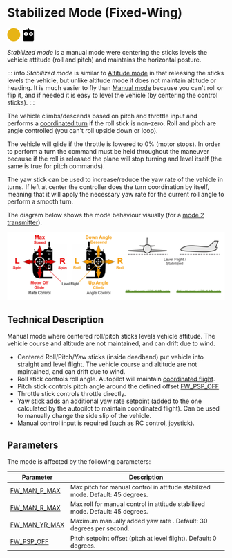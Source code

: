 # Stabilized Mode (Fixed-Wing)

<img src="../../assets/site/difficulty_medium.png" title="Medium difficulty to fly" width="30px" />&nbsp;<img src="../../assets/site/remote_control.svg" title="Manual/Remote control required" width="30px" />

_Stabilized mode_ is a manual mode were centering the sticks levels the vehicle attitude (roll and pitch) and maintains the horizontal posture.

::: info
_Stabilized mode_ is similar to [Altitude mode](../flight_modes_fw/altitude.md) in that releasing the sticks levels the vehicle, but unlike altitude mode it does not maintain altitude or heading.
It is much easier to fly than [Manual mode](../flight_modes_fw/manual.md) because you can't roll or flip it, and if needed it is easy to level the vehicle (by centering the control sticks).
:::

The vehicle climbs/descends based on pitch and throttle input and performs a [coordinated turn](https://en.wikipedia.org/wiki/Coordinated_flight) if the roll stick is non-zero.
Roll and pitch are angle controlled (you can't roll upside down or loop).

The vehicle will glide if the throttle is lowered to 0% (motor stops).
In order to perform a turn the command must be held throughout the maneuver because if the roll is released the plane will stop turning and level itself (the same is true for pitch commands).

The yaw stick can be used to increase/reduce the yaw rate of the vehicle in turns.
If left at center the controller does the turn coordination by itself, meaning that it will apply the necessary yaw rate for the current roll angle to perform a smooth turn.

The diagram below shows the mode behaviour visually (for a [mode 2 transmitter](../getting_started/rc_transmitter_receiver.md#transmitter_modes)).

![FW Manual Flight](../../assets/flight_modes/stabilized_fw.png)

## Technical Description

Manual mode where centered roll/pitch sticks levels vehicle attitude.
The vehicle course and altitude are not maintained, and can drift due to wind.

- Centered Roll/Pitch/Yaw sticks (inside deadband) put vehicle into straight and level flight.
  The vehicle course and altitude are not maintained, and can drift due to wind.
- Roll stick controls roll angle.
  Autopilot will maintain <a href="https://en.wikipedia.org/wiki/Coordinated_flight">coordinated flight</a>.
- Pitch stick controls pitch angle around the defined offset [FW_PSP_OFF](../advanced_config/parameter_reference.md#FW_PSP_OFF)
- Throttle stick controls throttle directly.
- Yaw stick adds an additional yaw rate setpoint (added to the one calculated by the autopilot to maintain coordinated flight).
  Can be used to manually change the side slip of the vehicle.
- Manual control input is required (such as RC control, joystick).

## Parameters

The mode is affected by the following parameters:

| Parameter                                                                                          | Description                                                                    |
| -------------------------------------------------------------------------------------------------- | ------------------------------------------------------------------------------ |
| <a id="FW_MAN_P_MAX"></a>[FW_MAN_P_MAX](../advanced_config/parameter_reference.md#FW_MAN_P_MAX)    | Max pitch for manual control in attitude stabilized mode. Default: 45 degrees. |
| <a id="FW_MAN_R_MAX"></a>[FW_MAN_R_MAX](../advanced_config/parameter_reference.md#FW_MAN_R_MAX)    | Max roll for manual control in attitude stabilized mode. Default: 45 degrees.  |
| <a id="FW_MAN_YR_MAX"></a>[FW_MAN_YR_MAX](../advanced_config/parameter_reference.md#FW_MAN_YR_MAX) | Maximum manually added yaw rate . Default: 30 degrees per second.              |
| <a id="FW_PSP_OFF"></a>[FW_PSP_OFF](../advanced_config/parameter_reference.md#FW_PSP_OFF)          | Pitch setpoint offset (pitch at level flight). Default: 0 degrees.             |

<!-- this document needs to be extended -->
